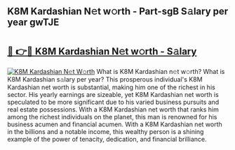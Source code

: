 ## K8M Kardashian N𝚎t w𝚘rth - Part-sgB S𝚊lary per year gwTJE

# <h2><a href="http://gc5alu.nevu.top/?p=K8M+Kardashian">🔗 👉🔴 K8M Kardashian N𝚎t w𝚘rth - S𝚊lary</a></h2>

[![K8M Kardashian N𝚎t W𝚘rth](https://i.imgur.com/Oavwk0R.jpeg)](http://gc5alu.nevu.top/?p=K8M+Kardashian)
What is K8M Kardashian n𝚎t w𝚘rth? What is K8M Kardashian s𝚊lary per year?
This prosperous individual's K8M Kardashian net worth is substantial, making him one of the richest in his sector. His yearly earnings are sizeable, yet K8M Kardashian net worth is speculated to be more significant due to his varied business pursuits and real estate possessions. With a K8M Kardashian net worth that ranks him among the richest individuals on the planet, this man is renowned for his business acumen and financial acumen. With a K8M Kardashian net worth in the billions and a notable income, this wealthy person is a shining example of the power of tenacity, dedication, and financial brilliance.
